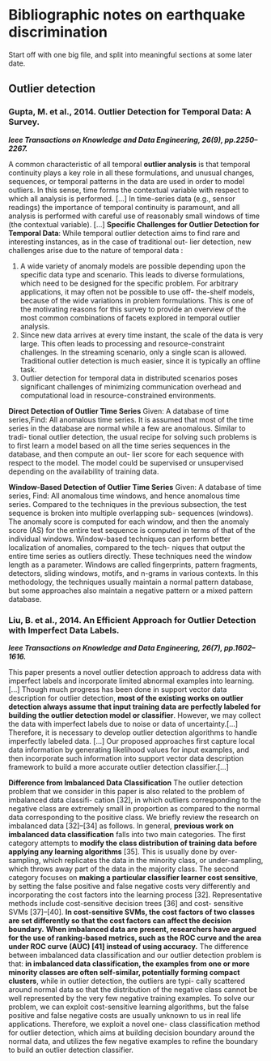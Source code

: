 # Bibliographic notes on earthquake discrimination

Start off with one big file, and split into meaningful sections at some later
date.

## Outlier detection

### Gupta, M. et al., 2014. Outlier Detection for Temporal Data: A Survey.
***Ieee Transactions on Knowledge and Data Engineering, 26(9), pp.2250–2267.***

A common characteristic of all temporal **outlier analysis** is that temporal
continuity plays a key role in all these formulations, and unusual changes,
sequences, or temporal patterns in the data are used in order to model
outliers. In this sense, time forms the contextual variable with respect to
which all analysis is performed. [...] 
In time-series data (e.g., sensor readings) the importance of temporal
continuity is paramount, and all analysis is performed with careful use of
reasonably small windows of time (the contextual variable). [...]
**Specific Challenges for Outlier Detection for Temporal Data**: While
temporal outlier detection aims to find rare and interesting instances, as in
the case of traditional out- lier detection, new challenges arise due to the
nature of temporal data :

1. A wide variety of anomaly models are possible depending upon the specific
data type and scenario. This leads to diverse formulations, which need to
be designed for the specific problem. For arbitrary applications, it may
often not be possible to use off- the-shelf models, because of the wide
variations in problem formulations. This is one of the motivating reasons
for this survey to provide an overview of the most common combinations of
facets explored in temporal outlier analysis.
2. Since new data arrives at every time instant, the scale of the data is very
large. This often leads to processing and resource-constraint challenges. In
the streaming scenario, only a single scan is allowed. Traditional outlier
detection is much easier, since it is typically an offline task.
3. Outlier detection for temporal data in distributed scenarios poses
significant challenges of minimizing communication overhead and computational
load in resource-constrained environments.

**Direct Detection of Outlier Time Series**
Given: A database of time series,Find: All anomalous time series.
It is assumed that most of the time series in the database are normal while a
few are anomalous. Similar to tradi- tional outlier detection, the usual
recipe for solving such problems is to first learn a model based on all the
time series sequences in the database, and then compute an out- lier score
for each sequence with respect to the model. The model could be supervised or
unsupervised depending on the availability of training data.

**Window-Based Detection of Outlier Time Series**
Given: A database of time series,
Find: All anomalous time windows, and hence anomalous time series.
Compared to the techniques in the previous subsection, the test sequence is
broken into multiple overlapping sub- sequences (windows). The anomaly score
is computed for each window, and then the anomaly score (AS) for the entire
test sequence is computed in terms of that of the individual windows.
Window-based techniques can perform better localization of anomalies,
compared to the tech- niques that output the entire time series as outliers
directly. These techniques need the window length as a parameter. Windows
are called fingerprints, pattern fragments, detectors, sliding windows,
motifs, and n-grams in various contexts. In this methodology, the techniques
usually maintain a normal pattern database, but some approaches also
maintain a negative pattern or a mixed pattern database.

### Liu, B. et al., 2014. An Efficient Approach for Outlier Detection with Imperfect Data Labels.
***Ieee Transactions on Knowledge and Data Engineering, 26(7), pp.1602–1616.***

This paper presents a novel outlier detection approach to address data with
imperfect labels and incorporate limited abnormal examples into learning.
[...]
Though much progress has been done in support vector data description for
outlier detection, **most of the existing works on outlier detection always
assume that input training data are perfectly labeled for building the
outlier detection model or classifier**. However, we may collect the data with
imperfect labels due to noise or data of uncertainty.[...]
Therefore, it is necessary to develop outlier detection algorithms to handle
imperfectly labeled data. [...]
Our proposed approaches first capture local data information by
generating likelihood values for input examples, and then incorporate such
information into support vector data description framework to build a more
accurate outlier detection classifier.[...]

**Difference from Imbalanced Data Classification**
The outlier detection problem that we consider in this paper is also related to
the problem of imbalanced data classifi- cation [32], in which outliers
corresponding to the negative class are extremely small in proportion as
compared to the normal data corresponding to the positive class.
We briefly review the research on imbalanced data [32]–[34] as follows. In
general, **previous work on imbalanced data classification** falls into two main
categories. The first category attempts to **modify the class distribution of
training data before applying any learning algorithms** [35]. This is usually
done by over-sampling, which replicates the data in the minority class, or
under-sampling, which throws away part of the data in the majority class. The
second category focuses on **making a particular classifier learner cost
sensitive**, by setting the false positive and false negative costs very
differently and incorporating the cost factors into the learning process [32].
Representative methods include cost-sensitive decision trees [36] and cost-
sensitive SVMs [37]–[40]. **In cost-sensitive SVMs, the cost factors of two
classes are set differently so that the cost factors can affect the decision
boundary.** **When imbalanced data are present, researchers have argued for the
use of ranking-based metrics, such as the ROC curve and the area under ROC
curve (AUC) [41] instead of using accuracy.**
The difference between imbalanced data classification and our outlier detection
problem is that: **in imbalanced data classification, the examples from one or
more minority classes are often self-similar, potentially forming compact
clusters**, while in outlier detection, the outliers are typi- cally scattered
around normal data so that the distribution of the negative class cannot be
well represented by the very few negative training examples. To solve our
problem, we can exploit cost-sensitive learning algorithms, but the false
positive and false negative costs are usually unknown to us in real life
applications. Therefore, we exploit a novel one- class classification method
for outlier detection, which aims at building decision boundary around the
normal data, and utilizes the few negative examples to refine the boundary to
build an outlier detection classifier.
